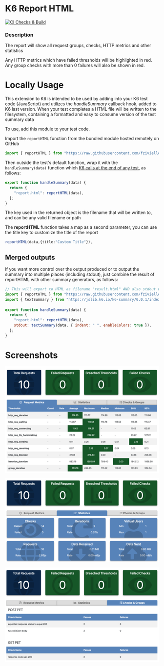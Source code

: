 # K6 Report HTML

[![CI Checks & Build](https://github.com/fziviello/k6-report-html/actions/workflows/ci.yaml/badge.svg?branch=main)](https://github.com/fziviello/k6-report-html/actions/workflows/ci.yaml)

### Description

The report will show all request groups, checks, HTTP metrics and other statistics

Any HTTP metrics which have failed thresholds will be highlighted in red. Any group checks with more than 0 failures will also be shown in red.

# Locally Usage

This extension to K6 is intended to be used by adding into your K6 test code (JavaScript) and utilizes the _handleSummary_ callback hook, added to K6 last version.
When your test completes a HTML file will be written to the filesystem, containing a formatted and easy to consume version of the test summary data

To use, add this module to your test code.

Import the `reportHTML` function from the bundled module hosted remotely on GitHub

```js
import { reportHTML } from "https://raw.githubusercontent.com/fziviello/k6-report-html/main/dist/reportHtml.min.js";
```

Then outside the test's default function, wrap it with the `handleSummary(data)` function which [K6 calls at the end of any test](https://github.com/loadimpact/k6/pull/1768), as follows:

```js
export function handleSummary(data) {
  return {
    "report.html": reportHTML(data),
  };
}
```

The key used in the returned object is the filename that will be written to, and can be any valid filename or path  

The **reportHTML** function takes a map as a second parameter, you can use the title key to customize the title of the report


```ts
reportHTML(data,{title:"Custom Title"}),
```

## Merged outputs

If you want more control over the output produced or to output the summary into multiple places (including stdout), just combine the result of reportHTML with other summary generators, as follows:

```js
// This will export to HTML as filename "result.html" AND also stdout using the text summary
import { reportHTML } from "https://raw.githubusercontent.com/fziviello/k6-report-html/main/dist/reportHtml.min.js";
import { textSummary } from "https://jslib.k6.io/k6-summary/0.0.1/index.js";

export function handleSummary(data) {
  return {
    "report.html": reportHTML(data),
    stdout: textSummary(data, { indent: " ", enableColors: true }),
  };
}
```
# Screenshots

![main report screenshot](https://github.com/fziviello/k6-report-html/blob/main/screenshots/screen1.png)

![another report screenshot](https://github.com/fziviello/k6-report-html/blob/main/screenshots/screen2.png)

![another report screenshot](https://github.com/fziviello/k6-report-html/blob/main/screenshots/screen3.png)
